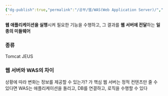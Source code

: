 ```yaml
---
{"dg-publish":true,"permalink":"/공부/웹/WAS(Web Application Server)/","dgPassFrontmatter":true}
---
```



**웹 애플리케이션을 실행**시켜 필요한 기능을 수행하고, 그 결과를 **웹 서버에 전달**하는 **일종의 미들웨어**

### 종류
Tomcat
JEUS

### 웹 서버와 WAS의 차이
상황에 따라 변화는 정보를 제공할 수 있는가? 가 핵심
웹 서버는 정적 컨텐츠만 줄 수 있다면
WAS는 애플리케이션을 돌리고, DB를 연결하고, 로직을 수행할 수 있다
